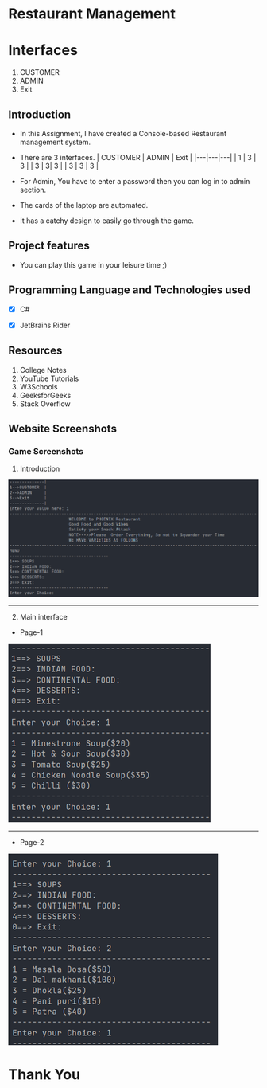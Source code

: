 # Restaurant Management

# Interfaces
1. CUSTOMER
2. ADMIN 
3. Exit

 ## Introduction

 - In this Assignment, I have created a Console-based Restaurant management system.
 - There are 3 interfaces.
| CUSTOMER | ADMIN | Exit |
|---|---|---|
|  1 | 3  |  3 |
|  3 |   3| 3  |
|  3 | 3  | 3  |

 - For Admin, You have to enter a password then you can log in to admin section.

 - The cards of the laptop are automated.
 - It has a catchy design to easily go through the game.

 ## Project features
 - You can play this game in your leisure time ;)  
  
## Programming Language and Technologies used
 
 - [x] C#
 - [x] JetBrains Rider


## Resources
1. College Notes
2. YouTube Tutorials
3. W3Schools
4. GeeksforGeeks
5. Stack Overflow


## Website Screenshots

### Game Screenshots

1. Introduction 

![Game-Introduction](./images/SS-1.png)

<hr> 

2. Main interface

* Page-1

![Page-1](./images/SS-2.png)

<hr>

* Page-2

![Page-2](./images/SS-3.png)

# Thank You

